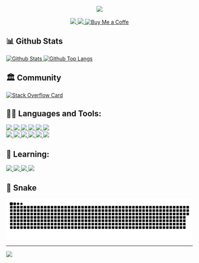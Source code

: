 <p align="center">
  <!-- Typing SVG -->
  <a href="https://github.com/DiegoBorba25/readme-typing-svg">
    <picture>
      <source media="(prefers-color-scheme: dark)" srcset="https://readme-typing-svg.demolab.com/?lines=Diego+Borba;Java+Software+Developer;Since+2020;&font=Fira%20Code&center=true&width=440&height=45&color=f75c7e&vCenter=true&pause=1000&size=22&color=FE428E">
      <source media="(prefers-color-scheme: light)" srcset="https://readme-typing-svg.demolab.com/?lines=Diego+Borba;Java+Software+Developer;Since+2020;&font=Fira%20Code&center=true&width=440&height=45&color=f75c7e&vCenter=true&pause=1000&size=22&color=2f80ed">
      <img src="https://readme-typing-svg.demolab.com/?lines=Diego+Borba;Java+Software+Developer;Since+2020;&font=Fira%20Code&center=true&width=440&height=45&color=f75c7e&vCenter=true&pause=1000&size=22&color=FE428E"/>
    </picture>
  </a>
</p>

<!-- Social badges section -->
<p align="center">
  <!-- My Site  -->
  <a href = "https://diegoborba.dev">
    <img src="https://img.shields.io/badge/-My Website-000000?style=for-the-badge&logo=about.me&logoColor=white">
  </a> 
  <!-- Linkedin -->
  <a href="https://www.linkedin.com">
    <img src="https://img.shields.io/badge/-LinkedIn-%230077B5?style=for-the-badge&logo=linkedin&logoColor=white">
  </a> 
  <!-- Buy Me a Coffe -->
  <a href="https://www.buymeacoffee.com/diegoborba25">
    <img alt="Buy Me a Coffe" title="Buy me a coffee" src="https://img.shields.io/badge/-Buy_me_a_coffee-FFDD00?style=for-the-badge&logo=buy-me-a-coffee&logoColor=black">
  </a>
</p>

## 📊 Github Stats
<div>
  <a href="https://github.com/diegoborba25?tab=repositories">
    <!-- Github Stats -->
    <picture>
      <source height="190em" media="(prefers-color-scheme: dark)" srcset="https://diegoborba25-github-readme-stats.vercel.app/api?username=diegoborba25&include_all_commits=true&count_private=true&show_icons=true&theme=radical">
      <source height="190em" media="(prefers-color-scheme: light)" srcset="https://diegoborba25-github-readme-stats.vercel.app/api?username=diegoborba25&include_all_commits=true&count_private=true&show_icons=true">
      <img alt="Github Stats" height="190em" alt="github stats" src="https://diegoborba25-github-readme-stats.vercel.app/api?username=diegoborba25&include_all_commits=true&count_private=true&show_icons=true">
    </picture>
    <!-- Top Langs -->
    <picture>
      <source height="190em" width="350rem" media="(prefers-color-scheme: dark)" srcset="https://diegoborba25-github-readme-stats.vercel.app/api/top-langs/?username=diegoborba25&layout=compact&langs_count=8&theme=radical&exclude_repo=diegoborba25-github-readme-stats,diego-borba-dev,servidor-dig-din-bot">
      <source height="190em" width="350rem" media="(prefers-color-scheme: light)" srcset="https://diegoborba25-github-readme-stats.vercel.app/api/top-langs/?username=diegoborba25&layout=compact&langs_count=8&exclude_repo=diegoborba25-github-readme-stats,diego-borba-dev,servidor-dig-din-bot">
      <img alt="Github Top Langs" width="350rem" height="190em" alt="github stats" src="https://diegoborba25-github-readme-stats.vercel.app/api/top-langs/?username=diegoborba25&layout=compact&langs_count=8&exclude_repo=diegoborba25-github-readme-stats,diego-borba-dev,servidor-dig-din-bot">
    </picture>
  </a>
<div>

## 🏛 Community 
<!-- Stack Overflow -->
<a href="https://stackoverflow.com/users/21144042/diego-borba">
  <picture>
    <source media="(prefers-color-scheme: dark)" srcset="https://github-readme-stackoverflow.vercel.app/?userID=21144042&layout=compact&theme=dark">
    <source media="(prefers-color-scheme: light)" srcset="https://github-readme-stackoverflow.vercel.app/?userID=21144042&layout=compact&theme=light">
    <img alt="Stack Overflow Card" src="https://github-readme-stackoverflow.vercel.app/?userID=21144042&layout=compact&theme=dark"/>
  </picture>
</a>

## 🧑‍💻 Languages and Tools:
<p align="left">
  <!-- Java -->
  <a href="https://docs.oracle.com/en/java/">
    <img src="https://img.shields.io/badge/Java-e92d2b?style=for-the-badge&logo=openjdk&logoColor=white"/>
  </a>
  <!-- Python -->
  <a href="https://www.python.org">
    <img src="https://img.shields.io/badge/Python-3776AB?style=for-the-badge&logo=python&logoColor=white"/>
  </a>
  <!-- HTML -->
  <a href="https://www.w3.org/html/">
    <img src="https://img.shields.io/badge/HTML5-E34F26?style=for-the-badge&logo=html5&logoColor=white"/>
  </a>
  <!-- CSS -->
  <a href="https://www.w3schools.com/css/">
    <img src="https://img.shields.io/badge/CSS3-1572B6?style=for-the-badge&logo=css3&logoColor=white"/>
  </a>
    <!-- GitHub -->
  <a href="https://github.com">
    <img src="https://img.shields.io/badge/github-%23121011.svg?style=for-the-badge&logo=github&logoColor=white" />
  </a>
    <!-- GitLab  -->
  <a href="https://gitlab.com">
    <img src="https://img.shields.io/badge/gitlab-e24329.svg?style=for-the-badge&logo=gitlab&logoColor=white"/>
  </a>
  <br>
    <!-- Maven -->
  <a href="https://maven.apache.org">
    <img src="https://img.shields.io/badge/Maven-C71A36?style=for-the-badge&logo=Apache%20Maven&logoColor=white"/>
  </a>
  <!-- Flask -->
  <a href="https://flask.palletsprojects.com/en/2.2.x/">
    <img src="https://img.shields.io/badge/Flask-000000?style=for-the-badge&logo=flask&logoColor=white"/>
  </a>
  <!-- Jira -->
  <a href="https://www.atlassian.com/br/software/jira">
    <img src="https://img.shields.io/badge/Jira-0052CC?style=for-the-badge&logo=Jira&logoColor=white" />
  </a>
  <!-- Mysql -->
  <a href="https://www.mysql.com">
    <img src="https://img.shields.io/badge/MySQL-00000F?style=for-the-badge&logo=mysql&logoColor=white"/>
  </a>
      <!-- Git -->
  <a href="https://git-scm.com">
    <img src="https://img.shields.io/badge/GIT-E44C30?style=for-the-badge&logo=git&logoColor=white"/>
  </a>
  <!-- FileZilla -->
  <!-- <a href="https://filezilla-project.org">
    <img src="https://cdn.jsdelivr.net/gh/devicons/devicon/icons/filezilla/filezilla-plain-wordmark.svg"/>
  </a> -->
        <!-- SQLServer -->
  <a href="https://www.microsoft.com/en/sql-server?rtc=1">
    <img src="https://img.shields.io/badge/SQL%20Server-CC2927?style=for-the-badge&logo=microsoft%20sql%20server&logoColor=white"/>
  </a>
</p>

<!-- vscode, github, sublime, eclipse -->

## 🌱 Learning:
<p align="left">
  <!-- JavaScript -->
  <a href="https://www.javascript.com">
    <img src="https://img.shields.io/badge/JavaScript-323330?style=for-the-badge&logo=javascript&logoColor=F7DF1E"/>
  </a>
  <!-- Node.js -->
  <a href="https://nodejs.org/en/">
    <img src="https://img.shields.io/badge/Node.js-43853D?style=for-the-badge&logo=node.js&logoColor=white"/>
  </a>
  <!-- Discord JS -->
  <a href="https://discord.js.org/#/">
    <img src="https://img.shields.io/badge/Discord.js-%235865F2.svg?style=for-the-badge&logo=discord&logoColor=white"/>
  </a>
  <!-- NPM -->
  <a href="https://www.npmjs.com">
    <img src="https://img.shields.io/badge/Npm-red?style=for-the-badge&logo=npm&logoColor=white"/>
  </a>
</p>

## 🐍 Snake
<!-- Github Snake Grid-->
<a href="https://github.com/Platane/snk">
  <picture>
    <source media="(prefers-color-scheme: dark)" srcset="https://raw.githubusercontent.com/diegoborba25/diegoborba25/output/github-contribution-grid-snake-dark.svg" />
    <source media="(prefers-color-scheme: light)" srcset="https://raw.githubusercontent.com/diegoborba25/diegoborba25/output/github-contribution-grid-snake.svg" />
    <img alt="github-snake" src="https://raw.githubusercontent.com/diegoborba25/diegoborba25/output/github-contribution-grid-snake.svg"/>
  </picture>
</a>

---
<picture>
  <source media="(prefers-color-scheme: dark)" srcset="https://visitcount.itsvg.in/api?id=diegoborba25&label=Profile%20Views&color=12&icon=0&pretty=true">
  <source media="(prefers-color-scheme: light)" srcset="https://visitcount.itsvg.in/api?id=diegoborba25&label=Profile%20Views&color=1&icon=0&pretty=true">
  <img src="https://visitcount.itsvg.in/api?id=diegoborba25&label=Profile%20Views&color=1&icon=0&pretty=true"/>
</picture>